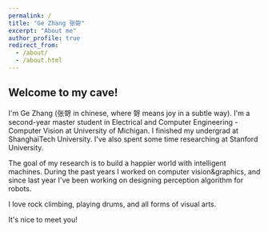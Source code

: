 ```yaml
---
permalink: /
title: "Ge Zhang 张哿"
excerpt: "About me"
author_profile: true
redirect_from: 
  - /about/
  - /about.html
---
```


## Welcome to my cave!

I'm Ge Zhang (张哿 in chinese, where 哿 means joy in a subtle way). I'm a second-year master student in Electrical and Computer Engineering - Computer Vision at University of Michigan. I finished my undergrad at ShanghaiTech University. I've also spent some time researching at Stanford University.

The goal of my research is to build a happier world with intelligent machines. During the past years I worked on computer vision&graphics, and since last year I've been working on designing perception algorithm for robots.

I love rock climbing, playing drums, and all forms of visual arts.

It's nice to meet you!

